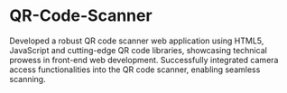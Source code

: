 # QR-Code-Scanner
Developed a robust QR code scanner web application using HTML5, JavaScript and cutting-edge QR code libraries, showcasing technical prowess in front-end web development.
Successfully integrated camera access functionalities into the QR code scanner, enabling seamless scanning.
